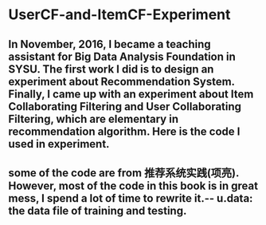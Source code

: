 # UserCF-and-ItemCF-Experiment

In November, 2016, I became a teaching assistant for Big Data Analysis Foundation in SYSU. The first work I did is to design an experiment about Recommendation System. Finally, I came up with an experiment about Item Collaborating Filtering and User Collaborating Filtering, which are elementary in recommendation algorithm. Here is the code I used in experiment.
-
some of the code are from 推荐系统实践(项亮). However, most of the code in this book is in great mess, I spend a lot of time to rewrite it.--
u.data: the data file of training and testing.
-

